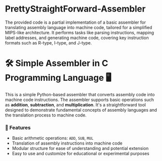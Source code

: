 # PrettyStraightForward-Assembler
The provided code is a partial implementation of a basic assembler for translating assembly language into machine code, tailored for a simplified MIPS-like architecture. It performs tasks like parsing instructions, mapping label addresses, and generating machine code, covering key instruction formats such as R-type, I-type, and J-type. 


# 🛠️ Simple Assembler in C Programming Language 🖥️

This is a simple Python-based assembler that converts assembly code into machine code instructions. The assembler supports basic operations such as **addition**, **subtraction**, and **multiplication**. It's a straightforward tool designed to demonstrate fundamental concepts of assembly languages and the translation process to machine code.

### 🚀 Features

- Basic arithmetic operations: `ADD`, `SUB`, `MUL`
- Translation of assembly instructions into machine code
- Modular structure for ease of understanding and potential extension
- Easy to use and customize for educational or experimental purposes

